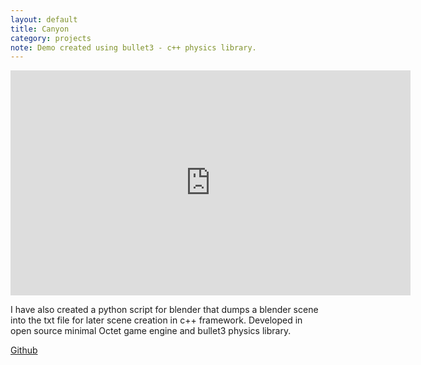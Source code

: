 ```yaml
---
layout: default
title: Canyon
category: projects
note: Demo created using bullet3 - c++ physics library. 
---
```


<iframe width="640" height="360" src="https://www.youtube.com/embed/uHrpnjAkioI" frameborder="0" allowfullscreen></iframe>

I have also created a python script for blender that dumps a blender scene into the txt file for later scene creation in c++ framework. 
Developed in open source minimal Octet game engine and bullet3 physics library.

[Github](https://github.com/witold-gawlowski/octet/tree/Tools_and_Middleware_1)
